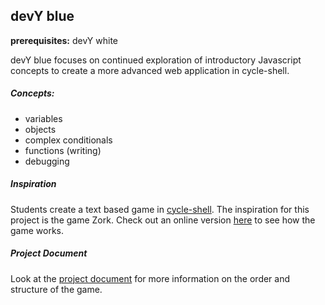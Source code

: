## devY blue

**prerequisites:** devY white

devY blue focuses on continued exploration of introductory Javascript concepts to create a more advanced web application in cycle-shell.

##### Concepts:
- variables
- objects
- complex conditionals
- functions (writing)
- debugging

##### Inspiration
Students create a text based game in [cycle-shell](http://cycle.sh). The inspiration for this project is the game Zork. Check out an online version [here](http://iplayif.com/?story=http%3A%2F%2Fwww.ifarchive.org%2Fif-archive%2Fgames%2Fzcode%2Fzdungeon.z5) to see how the game works.

##### Project Document
Look at the [project document](devy-blue/escape-game.md) for more information on the order and structure of the game.

